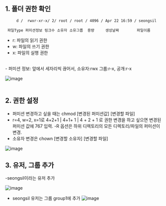 ## 1. 폴더 권한 확인
         d /  rwxr-xr-x/ 2/ root / root / 4096 / Apr 22 16:59 / seongsil

     파일Type 퍼미션정보 링크수 소유자 소유그룹  용량     생성날짜        파일이름
     
- r: 파일의 읽기 권한 <br/>
- w: 파일의 쓰기 권한 <br/>
- x: 파일의 실행 권한 <br/>
<br/>
- 퍼미션 정보: 앞에서 세자리씩 끊어서, 소유자:rwx 그룹:r-x, 공개:r-x

![image](https://user-images.githubusercontent.com/44438752/62207990-9243d800-b3d0-11e9-83bf-a6e38d8c213e.png)
<br/><br/>

## 2. 권한 설정
- 퍼미션 변경하고 싶을 때는 chmod [변경된 퍼미션값] [변경할 파일]
- r=4, w=2, x=1로 4+2+1 | 4+1+ 1 | 4 + 2 + 1 로 권한 변경을 하고 싶으면 변경된 퍼미션 값에 767 입력. -R 옵션은 하위 디렉토리의 모든 디렉토리/파일의 퍼미션이 변경.
- 소유자 변경은 chown [변경할 소유자] [변경할 파일]


![image](https://user-images.githubusercontent.com/44438752/62207972-85bf7f80-b3d0-11e9-9415-d46eaae5bce2.png)

## 3. 유저, 그룹 추가
-seongsil이라는 유저 추가


![image](https://user-images.githubusercontent.com/44438752/62208031-a982c580-b3d0-11e9-93fa-d8a4c2f0b54c.png)

- seongsil 유저는 그룹 group1에 추가
![image](https://user-images.githubusercontent.com/44438752/62208033-abe51f80-b3d0-11e9-926e-d45d17b56657.png)
